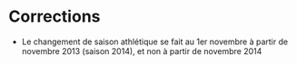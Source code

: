 # Corrections

- Le changement de saison athlétique se fait au 1er novembre à partir de novembre 2013 (saison 2014), et non à partir de novembre 2014
